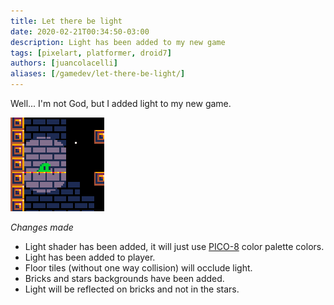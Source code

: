 ```yaml
---
title: Let there be light
date: 2020-02-21T00:34:50-03:00
description: Light has been added to my new game
tags: [pixelart, platformer, droid7]
authors: [juancolacelli]
aliases: [/gamedev/let-there-be-light/]
---
```


Well... I'm not God, but I added light to my new game.

![Game screenshot](thumbnail.png)

*Changes made*
- Light shader has been added, it will just use [PICO-8](https://lospec.com/palette-list/pico-8) color palette colors.
- Light has been added to player.
- Floor tiles (without one way collision) will occlude light.
- Bricks and stars backgrounds have been added.
- Light will be reflected on bricks and not in the stars.
